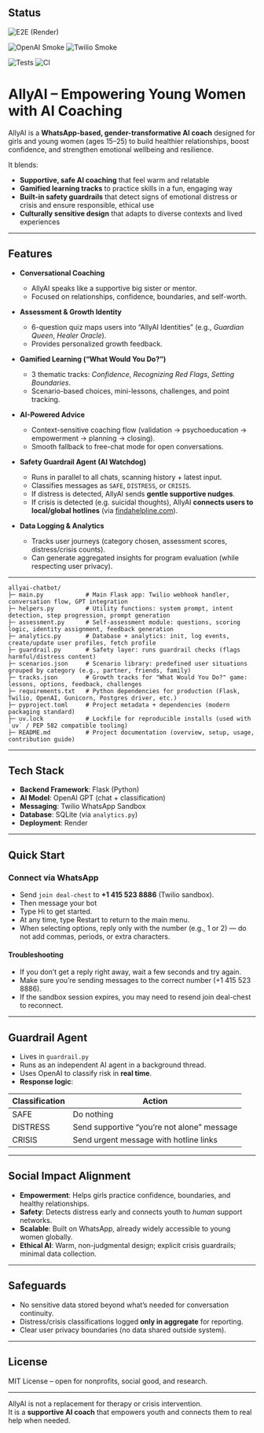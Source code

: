 ## Status

![E2E (Render)](https://github.com/Lucy437/allyai-chatbot/actions/workflows/e2e.yml/badge.svg)

![OpenAI Smoke](https://github.com/Lucy437/allyai-chatbot/actions/workflows/openai_smoke.yml/badge.svg)
![Twilio Smoke](https://github.com/Lucy437/allyai-chatbot/actions/workflows/twilio_smoke.yml/badge.svg)

![Tests](https://github.com/Lucy437/allyai-chatbot/actions/workflows/tests.yml/badge.svg)
![CI](https://github.com/Lucy437/allyai-chatbot/actions/workflows/ci.yml/badge.svg)





# AllyAI – Empowering Young Women with AI Coaching  

AllyAI is a **WhatsApp-based, gender-transformative AI coach** designed for girls and young women (ages 15–25) to build healthier relationships, boost confidence, and strengthen emotional wellbeing and resilience.  

It blends:  
-  **Supportive, safe AI coaching** that feel warm and relatable  
-  **Gamified learning tracks** to practice skills in a fun, engaging way  
-  **Built-in safety guardrails** that detect signs of emotional distress or crisis and ensure responsible, ethical use
-  **Culturally sensitive design** that adapts to diverse contexts and lived experiences


---

## Features  

- **Conversational Coaching**  
  - AllyAI speaks like a supportive big sister or mentor.  
  - Focused on relationships, confidence, boundaries, and self-worth.  

- **Assessment & Growth Identity**  
  - 6-question quiz maps users into “AllyAI Identities” (e.g., *Guardian Queen*, *Healer Oracle*).  
  - Provides personalized growth feedback.  

- **Gamified Learning (“What Would You Do?”)**  
  - 3 thematic tracks: *Confidence*, *Recognizing Red Flags*, *Setting Boundaries*.  
  - Scenario-based choices, mini-lessons, challenges, and point tracking.  

- **AI-Powered Advice**  
  - Context-sensitive coaching flow (validation → psychoeducation → empowerment → planning → closing).  
  - Smooth fallback to free-chat mode for open conversations.  

- **Safety Guardrail Agent (AI Watchdog)**  
  - Runs in parallel to all chats, scanning history + latest input.  
  - Classifies messages as `SAFE`, `DISTRESS`, or `CRISIS`.  
  - If distress is detected, AllyAI sends **gentle supportive nudges**.  
  - If crisis is detected (e.g. suicidal thoughts), AllyAI **connects users to local/global hotlines** (via [findahelpline.com](https://findahelpline.com)).  

- **Data Logging & Analytics**  
  - Tracks user journeys (category chosen, assessment scores, distress/crisis counts).  
  - Can generate aggregated insights for program evaluation (while respecting user privacy).  


---
```plaintext
allyai-chatbot/
├─ main.py            # Main Flask app: Twilio webhook handler, conversation flow, GPT integration
├─ helpers.py         # Utility functions: system prompt, intent detection, step progression, prompt generation
├─ assessment.py      # Self-assessment module: questions, scoring logic, identity assignment, feedback generation
├─ analytics.py       # Database + analytics: init, log events, create/update user profiles, fetch profile
├─ guardrail.py       # Safety layer: runs guardrail checks (flags harmful/distress content)
├─ scenarios.json     # Scenario library: predefined user situations grouped by category (e.g., partner, friends, family)
├─ tracks.json        # Growth tracks for "What Would You Do?" game: lessons, options, feedback, challenges
├─ requirements.txt   # Python dependencies for production (Flask, Twilio, OpenAI, Gunicorn, Postgres driver, etc.)
├─ pyproject.toml     # Project metadata + dependencies (modern packaging standard)
├─ uv.lock            # Lockfile for reproducible installs (used with `uv` / PEP 582 compatible tooling)
├─ README.md          # Project documentation (overview, setup, usage, contribution guide)

```
---

##  Tech Stack  

- **Backend Framework**: Flask (Python)  
- **AI Model**: OpenAI GPT (chat + classification)  
- **Messaging**: Twilio WhatsApp Sandbox  
- **Database**: SQLite (via `analytics.py`)  
- **Deployment**: Render  

---

## Quick Start  

### Connect via WhatsApp  
- Send `join deal-chest` to **+1 415 523 8886** (Twilio sandbox).  
- Then message your bot
- Type Hi to get started.
- At any time, type Restart to return to the main menu.
- When selecting options, reply only with the number (e.g., 1 or 2) — do not add commas, periods, or extra characters.

#### Troubleshooting 
- If you don’t get a reply right away, wait a few seconds and try again.
- Make sure you’re sending messages to the correct number (+1 415 523 8886).
- If the sandbox session expires, you may need to resend join deal-chest to reconnect.


---

##  Guardrail Agent  

- Lives in `guardrail.py`  
- Runs as an independent AI agent in a background thread.  
- Uses OpenAI to classify risk in **real time**.  
- **Response logic**:  

| Classification | Action |
|----------------|--------|
| SAFE | Do nothing |
| DISTRESS | Send supportive “you’re not alone” message |
| CRISIS | Send urgent message with hotline links |

---

##  Social Impact Alignment  

- **Empowerment**: Helps girls practice confidence, boundaries, and healthy relationships.  
- **Safety**: Detects distress early and connects youth to *human* support networks.  
- **Scalable**: Built on WhatsApp, already widely accessible to young women globally.  
- **Ethical AI**: Warm, non-judgmental design; explicit crisis guardrails; minimal data collection.  

---

##  Safeguards  

- No sensitive data stored beyond what’s needed for conversation continuity.  
- Distress/crisis classifications logged **only in aggregate** for reporting.  
- Clear user privacy boundaries (no data shared outside system).  

---

## License  

MIT License – open for nonprofits, social good, and research.  

---

AllyAI is not a replacement for therapy or crisis intervention.  
It is a **supportive AI coach** that empowers youth and connects them to real help when needed.  
